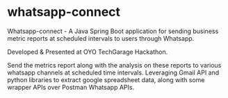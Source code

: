 # whatsapp-connect

Whatsapp-connect - A Java Spring Boot application for sending business metric reports at scheduled intervals to users through Whatsapp. 

Developed & Presented at OYO TechGarage Hackathon.

Send the metrics report along with the analysis on these reports to various whatsapp channels at  scheduled time intervals.
Leveraging Gmail API and python libraries to extract google spreadsheet data, along with some wrapper APIs over Postman Whatsapp APIs.
